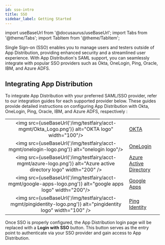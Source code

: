 ```yaml
---
id: sso-intro
title: SSO
sidebar_label: Getting Started
---
```


import useBaseUrl from '@docusaurus/useBaseUrl';
import Tabs from '@theme/Tabs';
import TabItem from '@theme/TabItem';

Single Sign-on (SSO) enables you to manage users and testers outside of App Distribution, providing enhanced security and a streamlined user experience. With App Distribution's SAML support, you can seamlessly integrate with popular SSO providers such as Okta, OneLogin, Ping, Oracle, IBM, and Azure ADFS.

## Integrating App Distribution

To integrate App Distribution with your preferred SAML/SSO provider, refer to our integration guides for each supported provider below. These guides provide detailed instructions on configuring App Distribution with Okta, OneLogin, Ping, Oracle, IBM, and Azure ADFS, respectively :

|                                                                                                                   |                                                         |
| :---------------------------------------------------------------------------------------------------------------: |---------------------------------------------------------|
|           <img src={useBaseUrl('/img/testfairy/acct-mgmt/Okta_Logo.png')} alt="OKTA logo" width="100"/>           | [OKTA](/testfairy/security/sso/okta)                    |
|             <img src={useBaseUrl('/img/testfairy/acct-mgmt/onelogin-logo.png')} alt="onelogin logo"/>             | [OneLogin](/testfairy/security/sso/onelogin)            |
| <img src={useBaseUrl('/img/testfairy/acct-mgmt/azure-logo.png')} alt="Azure active directory logo" width="200" /> | [Azure Active Directory](/testfairy/security/sso/azure) |
|    <img src={useBaseUrl('/img/testfairy/acct-mgmt/google-apps-logo.png')} alt="google apps logo" width="200"/>    | [Google Apps](/testfairy/security/sso/google)           |
|  <img src={useBaseUrl('/img/testfairy/acct-mgmt/pingidentity-logo.png')} alt="pingidentity logo" width="100" />   | [Ping Identity](/testfairy/security/sso/ping-id)        |

Once SSO is properly configured, the App Distribution login page will be replaced with a **Login with SSO** button. This button serves as the entry point to authenticate via your SSO provider and gain access to App Distribution.
